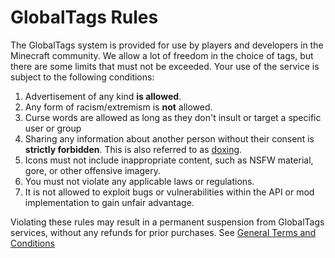 # GlobalTags Rules

The GlobalTags system is provided for use by players and developers in the Minecraft community. We allow a lot of freedom in the choice of tags, but there are some limits that must not be exceeded. Your use of the service is subject to the following conditions:

1. Advertisement of any kind **is allowed**.
2. Any form of racism/extremism is **not** allowed.
3. Curse words are allowed as long as they don't insult or target a specific user or group
4. Sharing any information about another person without their consent is **strictly forbidden**. This is also referred to as <u>doxing</u>.
5. Icons must not include inappropriate content, such as NSFW material, gore, or other offensive imagery.
6. You must not violate any applicable laws or regulations.
7. It is not allowed to exploit bugs or vulnerabilities within the API or mod implementation to gain unfair advantage.

Violating these rules may result in a permanent suspension from GlobalTags services, without any refunds for prior purchases. See <a href="https://globaltags.xyz/legal/terms" target="_blank">General Terms and Conditions</a>
